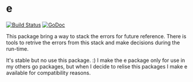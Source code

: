 # e

[![Build Status](https://travis-ci.org/fcavani/e.svg?branch=master)](https://travis-ci.org/fcavani/e) [![GoDoc](https://godoc.org/github.com/fcavani/e?status.svg)](https://godoc.org/github.com/fcavani/e)

This package bring a way to stack the errors for future reference. There is 
tools to retrive the errors from this stack and make decisions during the
run-time. 

It's stable but no use this package. :) I make the e package only for use in my
others go packages, but when I decide
to relise this packages I make e available for compatibility reasons.